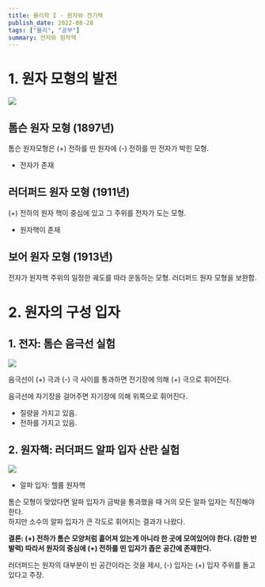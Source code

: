 ```yaml
---
title: 물리학 I - 원자와 전기력
publish_date: 2022-08-28
tags: ["물리", "공부"]
summary: 전자와 원자핵
---
```



# 1. 원자 모형의 발전
![](https://i.imgur.com/yzuGJH8.png)

## 톰슨 원자 모형 (1897년)
톰슨 원자모형은 (+) 전하를 띤 원자에 (-) 전하를 띤 전자가 박힌 모형.
+ 전자가 존재

## 러더퍼드 원자 모형 (1911년)
(+) 전하의 원자 핵이 중심에 있고 그 주위를 전자가 도는 모형.
+ 원자핵이 존재

## 보어 원자 모형 (1913년)
전자가 원자핵 주위의 일정한 궤도를 따라 운동하는 모형.
러더퍼드 원자 모형을 보완함.


# 2. 원자의 구성 입자
## 1. 전자: 톰슨 음극선 실험
![](https://i.imgur.com/9zpyCAt.png)

음극선이 (+) 극과 (-) 극 사이를 통과하면 전기장에 의해 (+) 극으로 휘어진다.

음극선에 자기장을 걸어주면 자기장에 의해 위쪽으로 휘어진다.

* 질량을 가지고 있음.
* 전하를 가지고 있음.

## 2. 원자핵: 러더퍼드 알파 입자 산란 실험
![](https://i.imgur.com/Y8dmqDD.png)

* 알파 입자: 헬륨 원자핵

톰슨 모형이 맞았다면 알파 입자가 금박을 통과했을 때 거의 모든 알파 입자는 직진해야 한다.  
하지만 소수의 알파 입자가 큰 각도로 휘어지는 결과가 나왔다.  

__결론: (+) 전하가 톰슨 모양처럼 흩어져 있는게 아니라 한 곳에 모여있어야 한다. (강한 반발력) 따라서 원자의 중심에 (+) 전하를 띤 입자가 좁은 공간에 존재한다.__

러더퍼드는 원자의 대부분이 빈 공간이라는 것을 제시, (-) 입자는 (+) 입자 주위를 돌고 있다고 주장.


